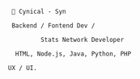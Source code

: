         🎩 Cynical - Syn
      
        Backend / Fontend Dev / 
                
                Stats Network Developer
        
         HTML, Node.js, Java, Python, PHP
         
       UX / UI.
       

